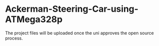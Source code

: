 # Ackerman-Steering-Car-using-ATMega328p
The project files will be uploaded once the uni approves the open source process.
